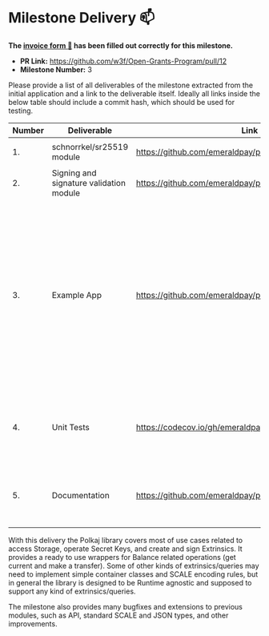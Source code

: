 # Milestone Delivery :mailbox:

**The [invoice form :pencil:](https://forms.gle/8Wx7nxtq8fKrsuEz8) has been filled out correctly for this milestone.**

- **PR Link:** https://github.com/w3f/Open-Grants-Program/pull/12
- **Milestone Number:** 3

Please provide a list of all deliverables of the milestone extracted from the initial application and a link to the deliverable itself. Ideally all links inside the below table should include a commit hash, which should be used for testing.

| Number | Deliverable                             | Link                                                      | Notes                                                                                                                                                                                |
| ------ | --------------------------------------- | --------------------------------------------------------- | ------------------------------------------------------------------------------------------------------------------------------------------------------------------------------------ |
| 1.     | schnorrkel/sr25519 module               | https://github.com/emeraldpay/polkaj                      | module `polkaj-schnorrkel`                                                                                                                                                           |
| 2.     | Signing and signature validation module | https://github.com/emeraldpay/polkaj                      | module `polkaj-tx`                                                                                                                                                                   |
| 3.     | Example App                             | https://github.com/emeraldpay/polkaj/tree/master/examples | `keys` example shows how to use Schnorrkel for Secret/Public Keys. `balance` gives exampels on listening to storage changes, getting information about account and making a transfer |
| 4.     | Unit Tests                              | https://codecov.io/gh/emeraldpay/polkaj (coverage)        | Tests are in each module in src/tests/ dir. The current coverage is 86%                                                                                                              |
| 5.     | Documentation                           | https://github.com/emeraldpay/polkaj/tree/master/docs     | New sections covering Schnorrkel, Extrinsics and Balance                                                                                                                             |

With this delivery the Polkaj library covers most of use cases related to access Storage, operate Secret Keys, and create and sign Extrinsics.
It provides a ready to use wrappers for Balance related operations (get current and make a transfer).
Some of other kinds of extrinsics/queries may need to implement simple container classes and SCALE encoding rules, but in general the library is designed to be Runtime agnostic and supposed to support any kind of extrinsics/queries.

The milestone also provides many bugfixes and extensions to previous modules, such as API, standard SCALE and JSON types, and other improvements.
